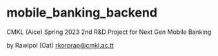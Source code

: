 # mobile_banking_backend

CMKL (Aice)
Spring 2023 
2nd R&D Project for Next Gen Mobile Banking

by Rawipol (Oat)
rkorprap@cmkl.ac.tt
